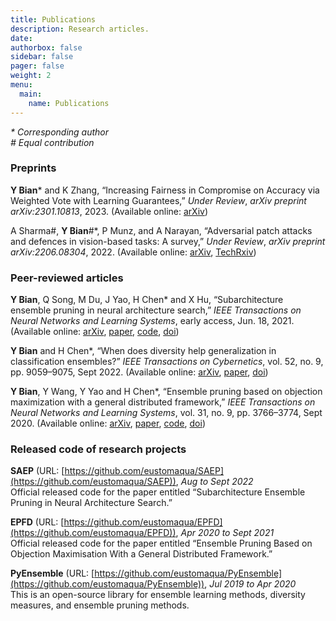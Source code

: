 ```yaml
---
title: Publications
description: Research articles.
date: 
authorbox: false
sidebar: false
pager: false
weight: 2
menu:
  main:
    name: Publications
---
```



<!--more-->

*\* Corresponding author*  
*\# Equal contribution*  


### Preprints

**Y Bian**\* and K Zhang, “Increasing Fairness in Compromise on Accuracy via Weighted Vote with Learning Guarantees,” *Under Review*, *arXiv preprint arXiv:2301.10813*, 2023. 
(Available online: [arXiv](https://arxiv.org/abs/2301.10813))

A Sharma#, **Y Bian**#\*, P Munz, and A Narayan, “Adversarial patch attacks and defences in vision-based tasks: A survey,” *Under Review*, *arXiv preprint arXiv:2206.08304*, 2022. 
(Available online: [arXiv](https://arxiv.org/abs/2206.08304), 
[TechRxiv](https://www.techrxiv.org/articles/preprint/Adversarial_Patch_Attacks_and_Defences_in_Vision-Based_Tasks_A_Survey/20085902))


### Peer-reviewed articles

**Y Bian**, Q Song, M Du, J Yao, H Chen* and X Hu, “Subarchitecture ensemble pruning in neural architecture search,” *IEEE Transactions on Neural Networks and Learning Systems*, early access, Jun. 18, 2021. 
(Available online: 
[arXiv](https://arxiv.org/abs/1910.00370), 
[paper](https://ieeexplore.ieee.org/document/9460115), 
[code](https://github.com/eustomaqua/SAEP), 
[doi](https://doi.org/10.1109/TNNLS.2021.3085299))

**Y Bian** and H Chen\*, “When does diversity help generalization in classification ensembles?” *IEEE Transactions on Cybernetics*, vol. 52, no. 9, pp. 9059–9075, Sept 2022. 
(Available online: 
[arXiv](https://arxiv.org/abs/1910.13631), 
[paper](https://ieeexplore.ieee.org/document/9364928), 
[doi](https://doi.org/10.1109/TCYB.2021.3053165))

**Y Bian**, Y Wang, Y Yao and H Chen\*, “Ensemble pruning based on objection maximization with a general distributed framework,” *IEEE Transactions on Neural Networks and Learning Systems*, vol. 31, no. 9, pp. 3766–3774, Sept 2020. 
(Available online: 
[arXiv](https://arxiv.org/abs/1806.04899), 
[paper](https://ieeexplore.ieee.org/document/8891828), 
[code](https://github.com/eustomaqua/EPFD), 
[doi](https://doi.org/10.1109/TNNLS.2019.2945116))


### Released code of research projects

**SAEP** (URL: [https://github.com/eustomaqua/SAEP](https://github.com/eustomaqua/SAEP)), *Aug to Sept 2022*  
Official released code for the paper entitled “Subarchitecture Ensemble Pruning in Neural Architecture Search.”

**EPFD** (URL: [https://github.com/eustomaqua/EPFD](https://github.com/eustomaqua/EPFD)), *Apr 2020 to Sept 2021*  
Official released code for the paper entitled “Ensemble Pruning Based on Objection Maximisation With a General Distributed Framework.”

**PyEnsemble** (URL: [https://github.com/eustomaqua/PyEnsemble](https://github.com/eustomaqua/PyEnsemble)), *Jul 2019 to Apr 2020*  
This is an open-source library for ensemble learning methods, diversity measures, and ensemble pruning methods.


<!--
**SAEP** (URL: https://github.com/eustomaqua/SAEP ), *Aug 2022 to Sept 2022*  
Official released code for the paper entitled “Subarchitecture Ensemble Pruning in Neural Architecture Search”.

**EPFD** (URL: https://github.com/eustomaqua/EPFD ), *Apr 2020 to Sept 2021*  
Official released code for the paper entitled “Ensemble Pruning Based on Objection Maximisation With a General Distributed Framework”.

**PyEnsemble** (URL: https://github.com/eustomaqua/PyEnsemble ), *Jul 2019 to Apr 2020*  
This is an open-source library for ensemble learning methods, diversity measures, and ensemble pruning methods.
-->

